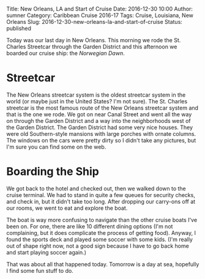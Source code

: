 Title: New Orleans, LA and Start of Cruise
Date: 2016-12-30 10:00
Author: sumner
Category: Caribbean Cruise 2016-17
Tags: Cruise, Louisiana, New Orleans
Slug: 2016-12-30-new-orleans-la-and-start-of-cruise
Status: published

Today was our last day in New Orleans. This morning we rode the St.  Charles
Streetcar through the Garden District and this afternoon we boarded our cruise
ship: the *Norwegian Dawn*.

Streetcar
=========

The New Orleans streetcar system is the oldest streetcar system in the world (or
maybe just in the United States? I'm not sure). The St.  Charles streetcar is
the most famous route of the New Orleans streetcar system and that is the one we
rode. We got on near Canal Street and went all the way on through the Garden
District and a way into the neighborhoods west of the Garden District. The
Garden District had some very nice houses. They were old Southern-style mansions
with large porches with ornate columns. The windows on the cars were pretty
dirty so I didn't take any pictures, but I'm sure you can find some on the web.

Boarding the Ship
=================

We got back to the hotel and checked out, then we walked down to the cruise
terminal. We had to stand in quite a few queues for security checks, and check
in, but it didn't take too long. After dropping our carry-ons off at our rooms,
we went to eat and explore the boat.

The boat is way more confusing to navigate than the other cruise boats I've been
on. For one, there are like 10 different dining options (I'm not complaining,
but it does complicate the process of getting food).  Anyway, I found the sports
deck and played some soccer with some kids.  (I'm really out of shape right now,
not a good sign because I have to go back home and start playing soccer again.)

That was about all that happened today. Tomorrow is a day at sea, hopefully I
find some fun stuff to do.
